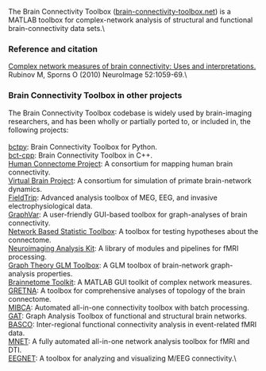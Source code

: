 <div>

The Brain Connectivity Toolbox
([brain-connectivity-toolbox.net](http://www.brain-connectivity-toolbox.net/))
is a MATLAB toolbox for complex-network analysis of structural and
functional brain-connectivity data sets.\
### []()Reference and citation

[Complex network measures of brain connectivity: Uses and
interpretations.](http://dx.doi.org/10.1016/j.neuroimage.2009.10.003)\
Rubinov M, Sporns O (2010) NeuroImage 52:1059-69.\
<div>

### []()Brain Connectivity Toolbox in other projects

[](http://dx.doi.org/10.1016/j.neuroimage.2009.10.003)

</div>

<div>

The Brain Connectivity Toolbox codebase is widely used by brain-imaging
researchers, and has been wholly or partially ported to, or included in,
the following projects:\
\
[bctpy](https://pypi.python.org/pypi/bctpy): Brain Connectivity Toolbox
for Python.\
[bct-cpp](https://code.google.com/archive/p/bct-cpp/): Brain
Connectivity Toolbox in C++.\
[Human Connectome Project](http://www.humanconnectome.org/software/): A
consortium for mapping human brain connectivity.\
[Virtual Brain Project](http://www.thevirtualbrain.org/): A consortium
for simulation of primate brain-network dynamics.\
[FieldTrip](http://www.fieldtriptoolbox.org/): Advanced analysis toolbox
of MEG, EEG, and invasive electrophysiological data.\
[GraphVar](https://www.nitrc.org/projects/graphvar/): A user-friendly
GUI-based toolbox for graph-analyses of brain connectivity.\
[Network Based Statistic
Toolbox](https://www.nitrc.org/projects/nbs/): A toolbox for testing
hypotheses about the connectome.\
[Neuroimaging Analysis Kit](https://www.nitrc.org/projects/niak): A
library of modules and pipelines for fMRI processing.\
[Graph Theory GLM Toolbox](https://www.nitrc.org/projects/metalab_gtg/):
A GLM toolbox of brain-network graph-analysis properties.\
[Brainnetome Toolkit](http://www.brainnetome.org/en/brat): A MATLAB GUI
toolkit of complex network measures.\
[GRETNA](http://www.nitrc.org/projects/gretna): A toolbox for
comprehensive analyses of topology of the brain connectome.\
[MIBCA](http://www.mibca.com/): Automated all-in-one connectivity
toolbox with batch processing.\
[GAT](https://sites.google.com/site/gat3362/): Graph Analysis Toolbox of
functional and structural brain networks.\
[BASCO](http://www.nitrc.org/projects/basco): Inter-regional functional
connectivity analysis in event-related fMRI data.\
[MNET](http://neuroimage.yonsei.ac.kr/mnet/): A fully automated
all-in-one network analysis toolbox for fMRI and DTI.\
[EEGNET](https://sites.google.com/site/eegnetworks/): A toolbox for
analyzing and visualizing M/EEG connectivity.\

</div>

</div>
